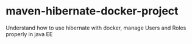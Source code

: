 # maven-hibernate-docker-project
Understand how to use hibernate with docker, manage Users and Roles properly in java EE
